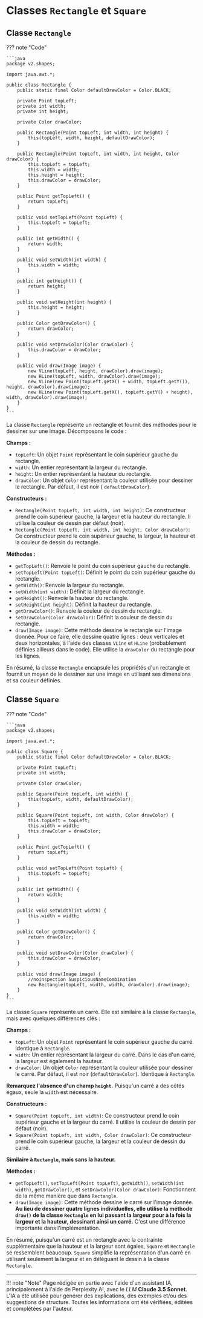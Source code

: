 # Classes `Rectangle` et `Square`

## Classe `Rectangle`

??? note "Code"

    ```java
    package v2.shapes;
    
    import java.awt.*;
    
    public class Rectangle {
        public static final Color defaultDrawColor = Color.BLACK;
    
        private Point topLeft;
        private int width;
        private int height;
    
        private Color drawColor;
    
        public Rectangle(Point topLeft, int width, int height) {
            this(topLeft, width, height, defaultDrawColor);
        }
    
        public Rectangle(Point topLeft, int width, int height, Color drawColor) {
            this.topLeft = topLeft;
            this.width = width;
            this.height = height;
            this.drawColor = drawColor;
        }
    
        public Point getTopLeft() {
            return topLeft;
        }
    
        public void setTopLeft(Point topLeft) {
            this.topLeft = topLeft;
        }
    
        public int getWidth() {
            return width;
        }
    
        public void setWidth(int width) {
            this.width = width;
        }
    
        public int getHeight() {
            return height;
        }
    
        public void setHeight(int height) {
            this.height = height;
        }
    
        public Color getDrawColor() {
            return drawColor;
        }
    
        public void setDrawColor(Color drawColor) {
            this.drawColor = drawColor;
        }
    
        public void draw(Image image) {
            new VLine(topLeft, height, drawColor).draw(image);
            new HLine(topLeft, width, drawColor).draw(image);
            new VLine(new Point(topLeft.getX() + width, topLeft.getY()), height, drawColor).draw(image);
            new HLine(new Point(topLeft.getX(), topLeft.getY() + height), width, drawColor).draw(image);
        }
    }
    ```

La classe `Rectangle` représente un rectangle et fournit des méthodes pour le dessiner sur une image. Décomposons le
code :

**Champs :**

* `topLeft`: Un objet `Point` représentant le coin supérieur gauche du rectangle.
* `width`: Un entier représentant la largeur du rectangle.
* `height`: Un entier représentant la hauteur du rectangle.
* `drawColor`: Un objet `Color` représentant la couleur utilisée pour dessiner le rectangle. Par défaut, il est noir (
  `defaultDrawColor`).

**Constructeurs :**

* `Rectangle(Point topLeft, int width, int height)`: Ce constructeur prend le coin supérieur gauche, la largeur et la
  hauteur du rectangle. Il utilise la couleur de dessin par défaut (noir).
* `Rectangle(Point topLeft, int width, int height, Color drawColor)`: Ce constructeur prend le coin supérieur gauche, la
  largeur, la hauteur et la couleur de dessin du rectangle.

**Méthodes :**

* `getTopLeft()`: Renvoie le point du coin supérieur gauche du rectangle.
* `setTopLeft(Point topLeft)`: Définit le point du coin supérieur gauche du rectangle.
* `getWidth()`: Renvoie la largeur du rectangle.
* `setWidth(int width)`: Définit la largeur du rectangle.
* `getHeight()`: Renvoie la hauteur du rectangle.
* `setHeight(int height)`: Définit la hauteur du rectangle.
* `getDrawColor()`: Renvoie la couleur de dessin du rectangle.
* `setDrawColor(Color drawColor)`: Définit la couleur de dessin du rectangle.
* `draw(Image image)`: Cette méthode dessine le rectangle sur l'image donnée. Pour ce faire, elle dessine quatre
  lignes :
  deux verticales et deux horizontales, à l'aide des classes `VLine` et `HLine` (probablement définies ailleurs dans le
  code). Elle utilise la `drawColor` du rectangle pour les lignes.

En résumé, la classe `Rectangle` encapsule les propriétés d'un rectangle et fournit un moyen de le dessiner sur une
image en utilisant ses dimensions et sa couleur définies.

## Classe `Square`

??? note "Code"

    ```java
    package v2.shapes;
    
    import java.awt.*;
    
    public class Square {
        public static final Color defaultDrawColor = Color.BLACK;
    
        private Point topLeft;
        private int width;
    
        private Color drawColor;
    
        public Square(Point topLeft, int width) {
            this(topLeft, width, defaultDrawColor);
        }
    
        public Square(Point topLeft, int width, Color drawColor) {
            this.topLeft = topLeft;
            this.width = width;
            this.drawColor = drawColor;
        }
    
        public Point getTopLeft() {
            return topLeft;
        }
    
        public void setTopLeft(Point topLeft) {
            this.topLeft = topLeft;
        }
    
        public int getWidth() {
            return width;
        }
    
        public void setWidth(int width) {
            this.width = width;
        }
    
        public Color getDrawColor() {
            return drawColor;
        }
    
        public void setDrawColor(Color drawColor) {
            this.drawColor = drawColor;
        }
    
        public void draw(Image image) {
            //noinspection SuspiciousNameCombination
            new Rectangle(topLeft, width, width, drawColor).draw(image);
        }
    }
    ```

La classe `Square` représente un carré. Elle est similaire à la classe `Rectangle`, mais avec quelques différences
clés :

**Champs :**

* `topLeft`: Un objet `Point` représentant le coin supérieur gauche du carré. Identique à `Rectangle`.
* `width`: Un entier représentant la largeur du carré. Dans le cas d'un carré, la largeur est également la hauteur.
* `drawColor`: Un objet `Color` représentant la couleur utilisée pour dessiner le carré. Par défaut, il est noir
  (`defaultDrawColor`). Identique à `Rectangle`.

**Remarquez l'absence d'un champ `height`.** Puisqu'un carré a des côtés égaux, seule la `width` est nécessaire.

**Constructeurs :**

* `Square(Point topLeft, int width)`: Ce constructeur prend le coin supérieur gauche et la largeur du carré. Il utilise
  la couleur de dessin par défaut (noir).
* `Square(Point topLeft, int width, Color drawColor)`: Ce constructeur prend le coin supérieur gauche, la largeur et la
  couleur de dessin du carré.

**Similaire à `Rectangle`, mais sans la hauteur.**

**Méthodes :**

* `getTopLeft()`, `setTopLeft(Point topLeft)`, `getWidth()`, `setWidth(int width)`, `getDrawColor()`, et
  `setDrawColor(Color drawColor)`: Fonctionnent de la même manière que dans `Rectangle`.
* `draw(Image image)`: Cette méthode dessine le carré sur l'image donnée. **Au lieu de dessiner quatre lignes
  individuelles, elle utilise la méthode `draw()` de la classe `Rectangle` en lui passant la largeur pour à la fois la
  largeur et la hauteur, dessinant ainsi un carré.** C'est une différence importante dans l'implémentation.

En résumé, puisqu'un carré est un rectangle avec la contrainte supplémentaire que la hauteur et la largeur sont égales,
`Square` et `Rectangle` se ressemblent beaucoup. `Square` simplifie la représentation d'un carré en utilisant seulement
la largeur et en déléguant le dessin à la classe `Rectangle`.



-------

!!! note "Note"
    Page rédigée en partie avec l'aide d'un assistant IA, principalement à l'aide de Perplexity AI, avec le *LLM*
    **Claude 3.5 Sonnet**. L'IA a été utilisée pour générer des explications, des exemples et/ou des suggestions de
    structure. Toutes les informations ont été vérifiées, éditées et complétées par l'auteur.
